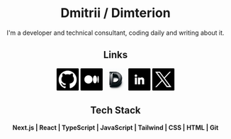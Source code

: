 <div align="center">
  <h1>Dmitrii / Dimterion</h1>
  <p>I'm a developer and technical consultant, coding daily and writing about it.</p>
</div>

<div align="center">
  <h2>Links</h2>
</div>

<div align="center">
  <a href="https://github.com/Dimterion"><img height="50" src="./images/gitHub_logo.png" alt="GitHub logo" /></a>
  <a href="https://medium.com/@dimterion/"><img height="50" src="./images/medium_logo.png" alt="Medium logo" /></a>
  <a href="http://dimterion.com/"><img height="50" src="./images/dimterion_logo.png" alt="Dimterion's logo" /></a>
  <a href="https://www.linkedin.com/in/dmitrii-p/"><img height="50" src="./images/linkedIn_logo.png" alt="LinkedIn logo" /></a>
  <a href="https://twitter.com/Dimterion/"><img height="50" src="./images/x_logo.png" alt="X logo" /></a>
</div>

<div align="center">
  <h2>Tech Stack</h2>
</div>

<div align="center">
  <b>Next.js | React | TypeScript | JavaScript | Tailwind | CSS | HTML | Git</b>
</div>
